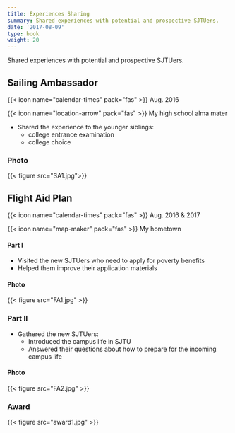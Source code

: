 ```yaml
---
title: Experiences Sharing
summary: Shared experiences with potential and prospective SJTUers.
date: '2017-08-09'
type: book
weight: 20
---
```


Shared experiences with potential and prospective SJTUers.

## Sailing Ambassador

{{< icon name="calendar-times" pack="fas" >}} Aug. 2016

{{< icon name="location-arrow" pack="fas" >}} My high school alma mater

- Shared the experience to the younger siblings:
  - college entrance examination
  - college choice 

### Photo

{{< figure src="SA1.jpg">}}

## Flight Aid Plan

{{< icon name="calendar-times" pack="fas" >}} Aug. 2016 & 2017

{{< icon name="map-maker" pack="fas" >}} My hometown

#### Part I

- Visited the new SJTUers who need to apply for poverty benefits
- Helped them improve their application materials

#### Photo

{{< figure src="FA1.jpg" >}}

### Part II

- Gathered the new SJTUers:
  - Introduced the campus life in SJTU
  - Answered their questions about how to prepare for the incoming campus life

#### Photo

{{< figure src="FA2.jpg" >}}

### Award

{{< figure src="award1.jpg" >}}

